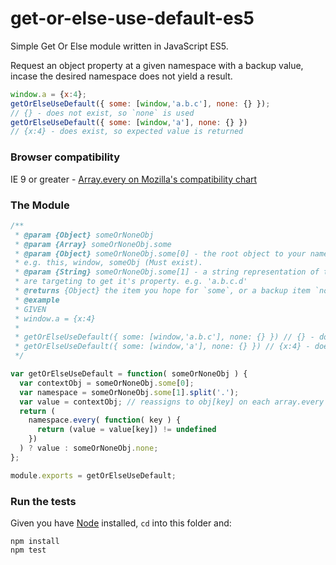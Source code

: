 # get-or-else-use-default-es5
Simple Get Or Else module written in JavaScript ES5.

Request an object property at a given namespace with a backup value, incase the desired namespace does not yield a result.
```javascript
window.a = {x:4};
getOrElseUseDefault({ some: [window,'a.b.c'], none: {} });
// {} - does not exist, so `none` is used
getOrElseUseDefault({ some: [window,'a'], none: {} })
// {x:4} - does exist, so expected value is returned
```

### Browser compatibility
IE 9 or greater - [Array.every on Mozilla's compatibility chart](https://developer.mozilla.org/en/docs/Web/JavaScript/Reference/Global_Objects/Array/every#Browser_compatibility)

### The Module

```javascript
/**
 * @param {Object} someOrNoneObj
 * @param {Array} someOrNoneObj.some
 * @param {Object} someOrNoneObj.some[0] - the root object to your namespace.
 * e.g. this, window, someObj (Must exist).
 * @param {String} someOrNoneObj.some[1] - a string representation of the namespace you
 * are targeting to get it's property. e.g. 'a.b.c.d'
 * @returns {Object} the item you hope for `some`, or a backup item `none` if it does not exist.
 * @example
 * GIVEN
 * window.a = {x:4}
 *
 * getOrElseUseDefault({ some: [window,'a.b.c'], none: {} }) // {} - does not exist, so `none` is used
 * getOrElseUseDefault({ some: [window,'a'], none: {} }) // {x:4} - does exist, so expected value is returned
 */

var getOrElseUseDefault = function( someOrNoneObj ) {
  var contextObj = someOrNoneObj.some[0];
  var namespace = someOrNoneObj.some[1].split('.');
  var value = contextObj; // reassigns to obj[key] on each array.every iteration
  return (
    namespace.every( function( key ) {
      return (value = value[key]) != undefined
    })
  ) ? value : someOrNoneObj.none;
};

module.exports = getOrElseUseDefault;
```

### Run the tests
Given you have [Node](https://nodejs.org/en/) installed, `cd` into this folder and:
```
npm install
npm test

```
